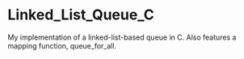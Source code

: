 # Linked_List_Queue_C

My implementation of a linked-list-based queue in C. Also features a mapping function, queue_for_all.
